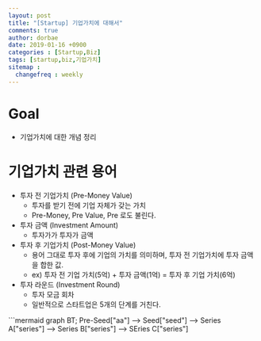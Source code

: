 ```yaml
---
layout: post
title: "[Startup] 기업가치에 대해서"
comments: true
author: dorbae
date: 2019-01-16 +0900
categories : [Startup,Biz]
tags: [startup,biz,기업가치]
sitemap :
  changefreq : weekly
---
```


# Goal
* 기업가치에 대한 개념 정리

# 기업가치 관련 용어
* 투자 전 기업가치 (Pre-Money Value)
    * 투자를 받기 전에 기업 자체가 갖는 가치
    * Pre-Money, Pre Value, Pre 로도 불린다.
* 투자 금액 (Investment Amount)
    * 투자가가 투자가 금액
* 투자 후 기업가치 (Post-Money Value)
    * 용어 그대로 투자 후에 기업의 가치를 의미하며, 투자 전 기업가치에 투자 금액을 합한 값.
    * ex) 투자 전 기업 가치(5억) + 투자 금액(1억) = 투자 후 기업 가치(6억)
* 투자 라운드 (Investment Round)
    * 투자 모금 회차
    * 일반적으로 스타트업은 5개의 단계를 거친다.
    
​```mermaid
graph BT;
    Pre-Seed["aa"] --> Seed["seed"] --> Series A["series"] --> Series B["series"] --> SEries C["series"]
```

